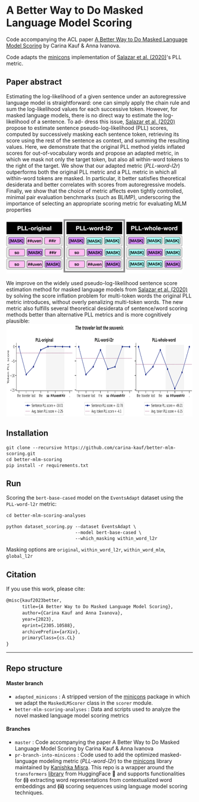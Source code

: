 # A Better Way to Do Masked Language Model Scoring
Code accompanying the ACL paper [A Better Way to Do Masked Language Model Scoring](https://arxiv.org/pdf/2305.10588.pdf) by Carina Kauf & Anna Ivanova.

Code adapts the [minicons](https://github.com/kanishkamisra/minicons/tree/master) implementation of [Salazar et al. (2020)](https://www.aclweb.org/anthology/2020.acl-main.240.pdf)'s PLL metric.

## Paper abstract
Estimating the log-likelihood of a given sentence under an autoregressive language model is straightforward: one can simply apply the chain rule and sum the log-likelihood values for each successive token. However, for masked language models, there is no direct way to estimate the log-likelihood of a sentence. To ad- dress this issue, [Salazar et al. (2020)](https://www.aclweb.org/anthology/2020.acl-main.240.pdf) propose to estimate sentence pseudo-log-likelihood (PLL) scores, computed by successively masking each sentence token, retrieving its score using the rest of the sentence as context, and summing the resulting values. Here, we demonstrate that the original PLL method yields inflated scores for out-of-vocabulary words and propose an adapted metric, in which we mask not only the target token, but also all within-word tokens to the right of the target. We show that our adapted metric (*PLL-word-l2r*) outperforms both the original PLL metric and a PLL metric in which all within-word tokens are masked. In particular, it better satisfies theoretical desiderata and better correlates with scores from autoregressive models. Finally, we show that the choice of metric affects even tightly controlled, minimal pair evaluation benchmarks (such as BLiMP), underscoring the importance of selecting an appropriate scoring metric for evaluating MLM properties

<img src="readme_figs/Fig1_conceptual.png" height="150">

We improve on the widely used pseudo-log-likelihood sentence score estimation method for masked language models from [Salazar et al. (2020)](https://www.aclweb.org/anthology/2020.acl-main.240.pdf) by solving the score inflation problem for multi-token words the original PLL metric introduces, without overly penalizing multi-token words. The new metric also fulfills several theoretical desiderata of sentence/word scoring methods better than alternative PLL metrics and is more cognitively plausible:
<img src="readme_figs/Fig2_motivation_for_adaptation.png" height="250">

## Installation
```
git clone --recursive https://github.com/carina-kauf/better-mlm-scoring.git
cd better-mlm-scoring
pip install -r requirements.txt 
```

## Run
Scoring the `bert-base-cased` model on the `EventsAdapt` dataset using the `PLL-word-l2r` metric:
```
cd better-mlm-scoring-analyses
```
```
python dataset_scoring.py --dataset EventsAdapt \
                          --model bert-base-cased \
                          --which_masking within_word_l2r
```
Masking options are `original`, `within_word_l2r`, `within_word_mlm`, `global_l2r`

## Citation
If you use this work, please cite:

```tex
@misc{kauf2023better,
      title={A Better Way to Do Masked Language Model Scoring}, 
      author={Carina Kauf and Anna Ivanova},
      year={2023},
      eprint={2305.10588},
      archivePrefix={arXiv},
      primaryClass={cs.CL}
}
```

***
## Repo structure

#### Master branch
* `adapted_minicons` : A stripped version of the [minicons](https://github.com/kanishkamisra/minicons/tree/master) package in which we adapt the `MaskedLMScorer` class in the `scorer` module.
* `better-mlm-scoring-analyses` : Data and scripts used to analyze the novel masked language model scoring metrics

#### Branches
* `master` : Code accompanying the paper A Better Way to Do Masked Language Model Scoring by Carina Kauf & Anna Ivanova
* `pr-branch-into-minicons` : Code used to add the optimized masked-language modeling metric (*PLL-word-l2r*) to the [minicons](https://github.com/kanishkamisra/minicons/tree/master) library maintained by [Kanishka Misra](https://github.com/kanishkamisra).
This repo is a wrapper around the `transformers` [library](https://huggingface.co/transformers) from HuggingFace :hugs: and supports  functionalities for **(i)** extracting word representations from contextualized word embeddings and **(ii)** scoring sequences using language model scoring techniques.
